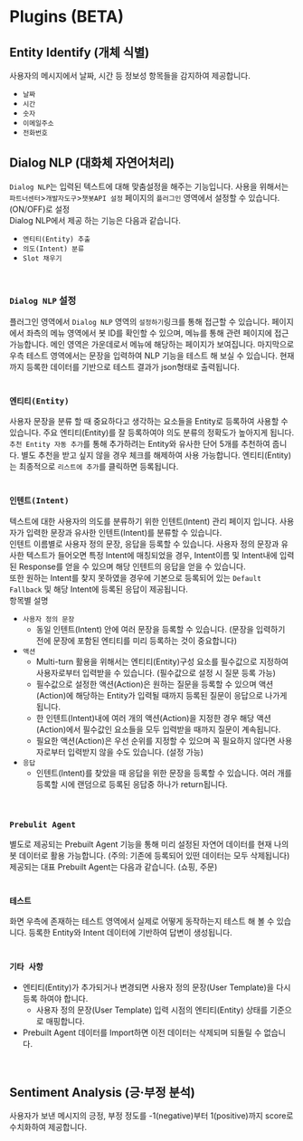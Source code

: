 
# **Plugins (BETA)** 

## Entity Identify (개체 식별)
사용자의 메시지에서 날짜, 시간 등 정보성 항목들을 감지하여 제공합니다.
  * `날짜`
  * `시간`
  * `숫자`
  * `이메일주소` 
  * `전화번호` 

## Dialog NLP (대화체 자연어처리)
`Dialog NLP`는 입력된 텍스트에 대해 맞춤설정을 해주는 기능입니다. 사용을 위해서는 `파트너센터`>`개발자도구`>`챗봇API 설정` 페이지의 `플러그인` 영역에서 설정할 수 있습니다. (ON/OFF)로 설정  
Dialog NLP에서 제공 하는 기능은 다음과 같습니다.
  * `엔티티(Entity) 추출`
  * `의도(Intent) 분류`
  * `Slot 채우기`
<br>

### `Dialog NLP` 설정
플러그인 영역에서 `Dialog NLP` 영역의 `설정하기`링크를 통해 접근할 수 있습니다. 페이지에서 좌측의 메뉴 영역에서 봇 ID를 확인할 수 있으며, 메뉴를 통해 관련 페이지에 접근 가능합니다. 메인 영역은 가운데로서 메뉴에 해당하는 페이지가 보여집니다. 마지막으로 우측 테스트 영역에서는 문장을 입력하여 NLP 기능을 테스트 해 보실 수 있습니다. 현재까지 등록한 데이터를 기반으로 테스트 결과가 json형태로 출력됩니다.  
<br>

### `엔티티(Entity)` 
사용자 문장을 분류 할 때 중요하다고 생각하는 요소들을 Entity로 등록하여 사용할 수 있습니다. 주요 엔티티(Entity)를 잘 등록하여야 의도 분류의 정확도가 높아지게 됩니다.  
`추천 Entity 자동 추가`를 통해 추가하려는 Entity와 유사한 단어 5개를 추천하여 줍니다. 별도 추천을 받고 싶지 않을 경우 체크를 해제하여 사용 가능합니다. 엔티티(Entity)는 최종적으로 `리스트에 추가`를 클릭하면 등록됩니다.  
<br>

### `인텐트(Intent)` 
텍스트에 대한 사용자의 의도를 분류하기 위한 인텐트(Intent) 관리 페이지 입니다. 사용자가 입력한 문장과 유사한 인텐트(Intent)를 분류할 수 있습니다.  
인텐트 이름별로 사용자 정의 문장, 응답을 등록할 수 있습니다. 사용자 정의 문장과 유사한 텍스트가 들어오면 특정 Intent에 매칭되었을 경우, Intent이름 및 Intent내에 입력된 Response를 얻을 수 있으며 해당 인텐트의 응답을 얻을 수 있습니다.  
또한 원하는 Intent를 찾지 못하였을 경우에 기본으로 등록되어 있는 `Default Fallback` 및 해당 Intent에 등록된 응답이 제공됩니다.  
항목별 설명  
- `사용자 정의 문장`
    - 동일 인텐트(Intent) 안에 여러 문장을 등록할 수 있습니다. (문장을 입력하기 전에 문장에 포함된 엔티티를 미리 등록하는 것이 중요합니다)
- `액션`
    - Multi-turn 활용을 위해서는 엔티티(Entity)구성 요소를 필수값으로 지정하여 사용자로부터 입력받을 수 있습니다. (필수값으로 설정 시 질문 등록 가능)
    - 필수값으로 설정한 액션(Action)은 원하는 질문을 등록할 수 있으며 액션(Action)에 해당하는 Entity가 입력될 때까지 등록된 질문이 응답으로 나가게 됩니다.
    - 한 인텐트(Intent)내에 여러 개의 액션(Action)을 지정한 경우 해당 액션(Action)에서 필수값인 요소들을 모두 입력받을 때까지 질문이 계속됩니다.
    - 필요한 액션(Action)은 우선 순위를 지정할 수 있으며 꼭 필요하지 않다면 사용자로부터 입력받지 않을 수도 있습니다. (설정 가능)
- `응답`
    - 인텐트(Intent)를 찾았을 때 응답을 위한 문장을 등록할 수 있습니다. 여러 개를 등록할 시에 랜덤으로 등록된 응답중 하나가 return됩니다.  
<br>

### `Prebulit Agent`
별도로 제공되는 Prebuilt Agent 기능을 통해 미리 설정된 자연어 데이터를 현재 나의 봇 데이터로 활용 가능합니다. (주의: 기존에 등록되어 있떤 데이터는 모두 삭제됩니다)  
제공되는 대표 Prebuilt Agent는 다음과 같습니다. (쇼핑, 주문)  
<br>

### `테스트`
화면 우측에 존재하는 테스트 영역에서 실제로 어떻게 동작하는지 테스트 해 볼 수 있습니다. 등록한 Entity와 Intent 데이터에 기반하여 답변이 생성됩니다.  
<br>

### `기타 사항`
- 엔티티(Entity)가 추가되거나 변경되면 사용자 정의 문장(User Template)을 다시 등록 하여야 합니다.
  - 사용자 정의 문장(User Template) 입력 시점의 엔티티(Entity) 상태를 기준으로 매핑합니다.
- Prebuilt Agent 데이터를 Import하면 이전 데이터는 삭제되며 되돌릴 수 없습니다.  
<br>

## Sentiment Analysis (긍·부정 분석)
사용자가 보낸 메시지의 긍정, 부정 정도를 -1(negative)부터 1(positive)까지 score로 수치화하여 제공합니다.
